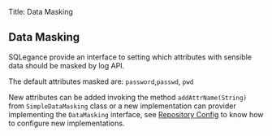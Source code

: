 Title: Data Masking

Data Masking
-------------
       
SQLegance provide an interface to setting which attributes with sensible data should be masked by log API. 

The default attributes masked are: `password`,`passwd`, `pwd`

New attributes can be added invoking the method `addAttrName(String)` from `SimpleDataMasking` class or a new implementation can  provider implementing the `DataMasking` interface, see [Repository Config](repository-config.md) to know how to configure new implementations.

